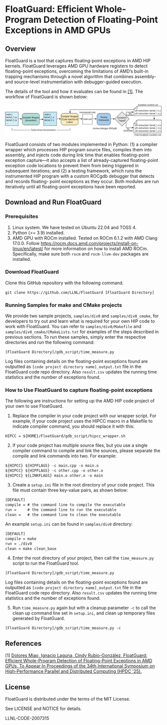 # FloatGuard: Efficient Whole-Program Detection of Floating-Point Exceptions in AMD GPUs

## Overview

FloatGuard is a tool that captures floating-point exceptions in AMD HIP
kernels. FloatGuard leverages AMD GPU hardware registers to detect floating-point
exceptions, overcoming the limitations of AMD’s built-in trapping mechanisms
through a novel algorithm that combines assembly- and source-level
instrumentation with debugger-guided execution. 

The details of the tool and how it evaluates can be found in [[1]](#1).
The workflow of FloatGuard is shown below:

![FloatGuard workflow.](./overview_2.svg)

FloatGuard consists of two modules implemented in Python: (1) a compiler wrapper
which processes HIP program source files, compiles them into assembly, and
injects code during link time that enables floating-point exception capture—it
also accepts a list of already-captured floating-point exception code locations
to prevent them from being triggered in subsequent iterations; and (2) a testing
framework, which runs the instrumented HIP program with a custom ROCgdb debugger
that detects and records floating- point exceptions as they occur. Both modules
are run iteratively until all floating-point exceptions have been reported.

## Download and Run FloatGuard

### Prerequisites

1. Linux system. We have tested on Ubuntu 22.04 and TOSS 4.
2. Python (>= 3.9) installed.
3. AMD GPU with ROCm installed. Tested on ROCm 6.1.2 with AMD Clang 17.0.0.
Follow https://rocm.docs.amd.com/projects/install-on-linux/en/latest/ for more
information on how to install AMD ROCm. Specifically, make sure both `rocm` and 
`rocm-llvm-dev` packages are installed.

### Download FloatGuard

Clone this GitHub repository with the following command.

```
git clone https://github.com/LLNL/FloatGuard [FloatGuard Directory]
```

### Running Samples for make and CMake projects

We provide two sample projects, `samples/div0` and `samples/div0_cmake`, for developers
to try out and learn what is required for your own HIP code to work with FloatGuard.
You can refer to `samples/div0/Makefile` and `samples/div0_cmake/CMakeLists.txt` for examples
of the steps described in previous sections. To run these samples, simply enter the respective
directories and run the following command:

```
[FloatGuard Directory]/gdb_script/time_measure.py
```

Log files containing details on the floating-point exceptions found are
outputted as `[code project directory name]_output.txt` file in the FloatGuard code repo directory.
Also `result.csv` updates the running time statistics and the number of
exceptions found.

### How to Use FloatGuard to capture floating-point exceptions

The following are instructions for setting up the AMD HIP code project of your own to use FloatGuard.

1. Replace the compiler in your code project with our wrapper script. For example, if your
code project uses the HIPCC macro in a Makefile to indicate compiler command, you should replace
it with this:

```
HIPCC = ${HOME}/FloatGuard/gdb_script/hipcc_wrapper.sh
```

2. If your code project has multiple source files, but you use a single compiler command
to compile and link the sources, please separate the compile and link commands into two.
For example:

```
${HIPCC} ${HIPFLAGS} -c main.cpp -o main.o
${HIPCC} ${HIPFLAGS} -c other.cpp -o other.o
${HIPCC} ${LINKFLAGS} main.o other.o -o main
```

3. Create a `setup.ini` file in the root directory of your code project. This file must contain
three key-value pairs, as shown below:

```
[DEFAULT]
compile = # the command line to compile the executable
run =     # the command line to run the executable
clean =   # the command line to clean the executable
```

An example `setup.ini` can be found in `samples/div0` directory:

```
[DEFAULT]
compile = make
run = ./div0
clean = make clean_base
```

4. Enter the root directory of your project, then call the `time_measure.py` script to run 
the FloatGuard tool.

```
[FloatGuard Directory]/gdb_script/time_measure.py
```

Log files containing details on the floating-point exceptions found are
outputted as `[code project directory name]_output.txt` file in the FloatGuard code repo directory.
Also `result.csv` updates the running time statistics and the number of
exceptions found.

5. Run `time_measure.py` again but with a cleanup parameter `-c` to call the clean up command line 
set in `setup.ini`, and clean up temporary files generated by FloatGuard.

```
[FloatGuard Directory]/gdb_script/time_measure.py -c
```

## References

<a id="1">[1]</a> 
[Dolores Miao, Ignacio Laguna, Cindy Rubio-González, FloatGuard: Efficient Whole-Program Detection of
Floating-Point Exceptions in AMD GPUs, To Appear In Proceedings of the 34th International Symposium 
on High-Performance Parallel and Distributed Computing (HPDC '25).](FloatGuard.bib)

## License

FloatGuard is distributed under the terms of the MIT License.

See LICENSE and NOTICE for details.

LLNL-CODE-2007315

